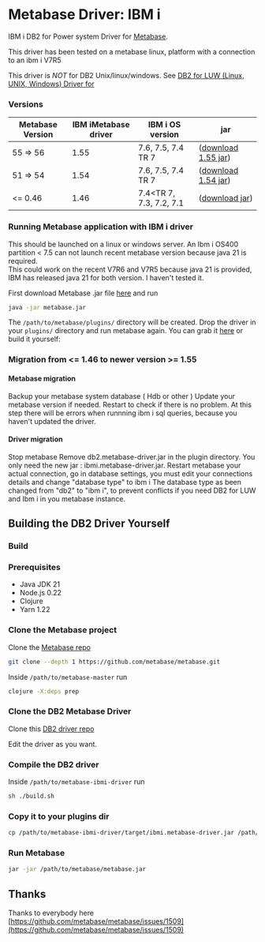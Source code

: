 
# Metabase Driver: IBM i

IBM i DB2 for Power system Driver for [Metabase](https://www.metabase.com).

This driver has been tested on a metabase linux, platform with a connection to an ibm i V7R5

This driver is *NOT* for DB2 Unix/linux/windows. See [DB2 for LUW (Linux, UNIX, Windows) Driver for](https://github.com/alisonrafael/metabase-db2-driver)

###  Versions
| Metabase Version | IBM iMetabase driver | IBM i OS version | jar |
| --- | --- | --- | --- |
| 55 => 56 | 1.55 | 7.6, 7.5, 7.4 TR 7 | ([download 1.55 jar](https://github.com/damienchambe/metabase-ibmi-driver/releases/tag/1.0.55)) |
| 51 => 54 | 1.54 | 7.6, 7.5, 7.4 TR 7 | ([download 1.54 jar](https://github.com/damienchambe/metabase-ibmi-driver/releases/tag/1.0.54)) |
| <= 0.46 | 1.46 | 7.4<TR 7, 7.3, 7.2, 7.1 | ([download jar](https://github.com/damienchambe/metabase-ibmi-driver/releases/download/1.0.46/db2.metabase-driver.jar)) |

###  Running Metabase application with IBM i driver

This should be launched on a linux or windows server. An Ibm i OS400 partition < 7.5 can not launch recent metabase version because java 21 is required.  
This could work on the recent V7R6 and V7R5 because java 21 is provided, IBM has released java 21 for both version. I haven't tested it.

First download Metabase .jar file [here](https://metabase.com/start/other.html)  and run
```bash
java -jar metabase.jar
```
The `/path/to/metabase/plugins/` directory will be created. Drop the driver in your `plugins/` directory and run metabase again. You can grab it [here](https://github.com/damienchambe/metabase-ibmi-driver/releases) or build it yourself:


###  Migration from <= 1.46 to newer version >= 1.55 

#### Metabase migration
Backup your metabase system database ( Hdb or other )
Update your metabase version if needed.
Restart to check if there is no problem. At this step there will be errors when runnning ibm i sql queries, because you haven't updated the driver.

#### Driver migration
Stop metabase
Remove db2.metabase-driver.jar in the plugin directory. You only need the new jar : ibmi.metabase-driver.jar.
Restart metabase your actual connection, go in database settings, you must edit your connections details and change "database type" to ibm i
The database type as been changed from "db2" to "ibm i", to prevent conflicts if you need DB2 for LUW and Ibm i in you metabase instance.


## Building the DB2 Driver Yourself

### Build

### Prerequisites
- Java JDK 21
- Node.js 0.22
- Clojure
- Yarn 1.22

### Clone the Metabase project

Clone the [Metabase repo](https://github.com/metabase/metabase)
```bash
git clone --depth 1 https://github.com/metabase/metabase.git
```

Inside `/path/to/metabase-master` run 
```bash
clojure -X:deps prep
```

### Clone the DB2 Metabase Driver

Clone this [DB2 driver repo](https://github.com/damienchambe/metabase-ibmi-driver) 

Edit the driver as you want.

### Compile the DB2 driver

Inside `/path/to/metabase-ibmi-driver` run 

```bash
sh ./build.sh
```

### Copy it to your plugins dir
```bash
cp /path/to/metabase-ibmi-driver/target/ibmi.metabase-driver.jar /path/to/metabase/plugins/
```

### Run Metabase

```bash
jar -jar /path/to/metabase/metabase.jar
```


## Thanks
Thanks to everybody here [https://github.com/metabase/metabase/issues/1509](https://github.com/metabase/metabase/issues/1509)
